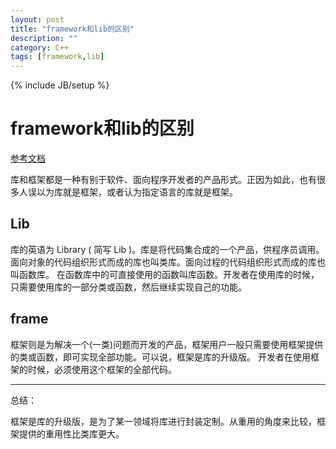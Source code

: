 ```yaml
---
layout: post
title: "framework和lib的区别"
description: ""
category: C++
tags: [framework,lib]
---
```

{% include JB/setup %}

framework和lib的区别
================

[参考文档](http://sauzny.iteye.com/blog/1699880)

库和框架都是一种有别于软件、面向程序开发者的产品形式。正因为如此，也有很多人误以为库就是框架，或者认为指定语言的库就是框架。

Lib
---

库的英语为 Library ( 简写 Lib )。库是将代码集合成的一个产品，供程序员调用。面向对象的代码组织形式而成的库也叫类库。面向过程的代码组织形式而成的库也叫函数库。
在函数库中的可直接使用的函数叫库函数。开发者在使用库的时候，只需要使用库的一部分类或函数，然后继续实现自己的功能。

frame
-----

框架则是为解决一个(一类)问题而开发的产品，框架用户一般只需要使用框架提供的类或函数，即可实现全部功能。可以说，框架是库的升级版。
开发者在使用框架的时候，必须使用这个框架的全部代码。


----------
总结：

框架是库的升级版，是为了某一领域将库进行封装定制。从重用的角度来比较，框架提供的重用性比类库更大。
